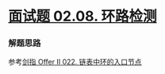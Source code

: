 # [面试题 02.08. 环路检测](https://leetcode-cn.com/problems/linked-list-cycle-lcci/)

### 解题思路
参考[剑指 Offer II 022. 链表中环的入口节点](https://leetcode-cn.com/problems/c32eOV/)
